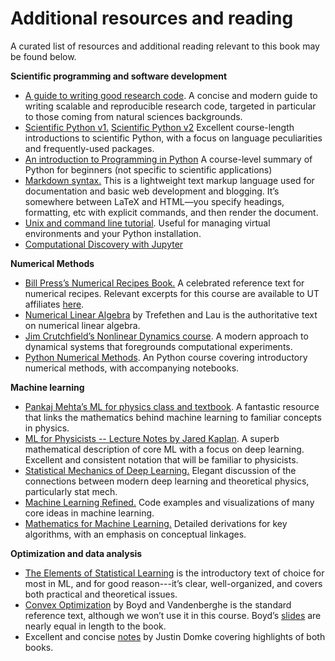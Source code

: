 # Additional resources and reading

A curated list of resources and additional reading relevant to this book may be found below.

**Scientific programming and software development**

+ [A guide to writing good research code](https://goodresearch.dev/). A concise and modern guide to writing scalable and reproducible research code, targeted in particular to those coming from natural sciences backgrounds.
+ [Scientific Python v1.](https://web.stanford.edu/~schmit/cme193/lectures.html) [Scientific Python v2](http://web.stanford.edu/class/cme193/syllabus.html) Excellent course-length introductions to scientific Python, with a focus on language peculiarities and frequently-used packages.  
+ [An introduction to Programming in Python](https://www.programiz.com/python-programming) A course-level summary of Python for beginners (not specific to scientific applications)  
+ [Markdown syntax.](https://daringfireball.net/projects/markdown/syntax) This is a lightweight text markup language used for documentation and basic web development and blogging. It’s somewhere between LaTeX and HTML—you specify headings, formatting, etc with explicit commands, and then render the document.  
+ [Unix and command line tutorial](http://www2.ocean.washington.edu/unix.tutorial.html#sample). Useful for managing virtual environments and your Python installation.  
+ [Computational Discovery with Jupyter](https://computational-discovery-on-jupyter.github.io/Computational-Discovery-on-Jupyter/Contents/Computing-with-Fibonacci.html)  

**Numerical Methods**

+ [Bill Press’s Numerical Recipes Book.](http://numerical.recipes/) A celebrated reference text for numerical recipes. Relevant excerpts for this course are available to UT affiliates [here](https://utexas.box.com/v/cphy-materials).  
+ [Numerical Linear Algebra](https://www.stat.uchicago.edu/~lekheng/courses/309/books/Trefethen-Bau.pdf) by Trefethen and Lau is the authoritative text on numerical linear algebra.
+ [Jim Crutchfield’s Nonlinear Dynamics course](http://csc.ucdavis.edu/~chaos/courses/nlp/). A modern approach to dynamical systems that foregrounds computational experiments.  
+ [Python Numerical Methods](https://pythonnumericalmethods.berkeley.edu/notebooks/Index.html). An Python course covering introductory numerical methods, with accompanying notebooks.

**Machine learning**

+ [Pankaj Mehta’s ML for physics class and textbook](http://physics.bu.edu/~pankajm/PY580.html). A fantastic resource that links the mathematics behind machine learning to familiar concepts in physics.  
+ [ML for Physicists \-- Lecture Notes by Jared Kaplan](https://sites.krieger.jhu.edu/jared-kaplan/files/2019/04/ContemporaryMLforPhysicists.pdf). A superb mathematical description of core ML with a focus on deep learning. Excellent and consistent notation that will be familiar to physicists.
+ [Statistical Mechanics of Deep Learning.](https://www.annualreviews.org/doi/abs/10.1146/annurev-conmatphys-031119-050745) Elegant discussion of the connections between modern deep learning and theoretical physics, particularly stat mech.  
+ [Machine Learning Refined.](https://jermwatt.github.io/machine_learning_refined/) Code examples and visualizations of many core ideas in machine learning.  
+ [Mathematics for Machine Learning.](https://mml-book.github.io/book/mml-book.pdf) Detailed derivations for key algorithms, with an emphasis on conceptual linkages.


**Optimization and data analysis**

+ [The Elements of Statistical Learning](https://hastie.su.domains/ElemStatLearn/) is the introductory text of choice for most in ML, and for good reason---it’s clear, well-organized, and covers both practical and theoretical issues.  
+ [Convex Optimization](https://web.stanford.edu/~boyd/cvxbook/) by Boyd and Vandenberghe is the standard reference text, although we won’t use it in this course. Boyd’s [slides](https://web.stanford.edu/~boyd/cvxbook/bv_cvxslides.pdf) are nearly equal in length to the book.  
+ Excellent and concise [notes](https://people.cs.umass.edu/~domke/courses/sml/) by Justin Domke covering highlights of both books.
